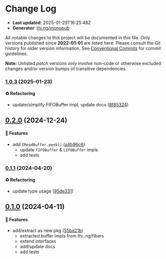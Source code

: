# Change Log

- **Last updated**: 2025-01-29T16:25:48Z
- **Generator**: [thi.ng/monopub](https://thi.ng/monopub)

All notable changes to this project will be documented in this file.
Only versions published since **2022-01-01** are listed here.
Please consult the Git history for older version information.
See [Conventional Commits](https://conventionalcommits.org/) for commit guidelines.

**Note:** Unlisted _patch_ versions only involve non-code or otherwise excluded changes
and/or version bumps of transitive dependencies.

### [1.0.3](https://github.com/thi-ng/umbrella/tree/@thi.ng/buffers@1.0.3) (2025-01-23)

#### ♻️ Refactoring

- update/simplify FIFOBuffer impl, update docs ([8f85324](https://github.com/thi-ng/umbrella/commit/8f85324))

## [0.2.0](https://github.com/thi-ng/umbrella/tree/@thi.ng/buffers@0.2.0) (2024-12-24)

#### 🚀 Features

- add `IReadBuffer.peek()` ([a4b96c6](https://github.com/thi-ng/umbrella/commit/a4b96c6))
  - update `FIFOBuffer` & `LIFOBuffer` impls
  - add tests

### [0.1.1](https://github.com/thi-ng/umbrella/tree/@thi.ng/buffers@0.1.1) (2024-04-20)

#### ♻️ Refactoring

- update type usage ([95de331](https://github.com/thi-ng/umbrella/commit/95de331))

## [0.1.0](https://github.com/thi-ng/umbrella/tree/@thi.ng/buffers@0.1.0) (2024-04-11)

#### 🚀 Features

- add/extract as new pkg ([55ba21b](https://github.com/thi-ng/umbrella/commit/55ba21b))
  - extracted buffer impls from thi..ng/fibers
  - extend interfaces
  - add/update docs
  - add tests

